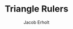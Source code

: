 ---
title: Triangle Rulers
author: Jacob Erholt
tags: ['website', 'featured']
image: /assets/website/triangle-rulers.png
imageAlt: This is a test
description: Jeg har lavet en hjemmeside, hvor jeg viser en masser billeder jeg har taget på gåture, der er brugt HTML, CSS og JS.
---